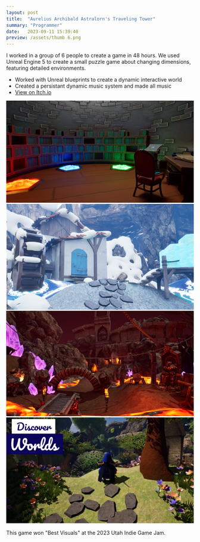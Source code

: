 ```yaml
---
layout: post
title:  "Aurelius Archibald Astralorn's Traveling Tower"
summary: "Programmer"
date:   2023-09-11 15:39:40
preview: /assets/thumb 6.png
---
```

I worked in a group of 6 people to create a game in 48 hours. We used Unreal Engine 5 to create a small puzzle game about changing dimensions, featuring detailed environments.

* Worked with Unreal blueprints to create a dynamic interactive world
* Created a persistant dynamic music system and made all music
* [View on Itch.io](https://hdeck.itch.io/aurelius-archibald-astralorns-traveling-tower)

![Picture 1](/assets/aaatt1.png)
![Picture 2](/assets/aaatt2.png)
![Picture 3](/assets/aaatt3.png)
![Picture 4](/assets/aaatt4.png)

This game won "Best Visuals" at the 2023 Utah Indie Game Jam.
